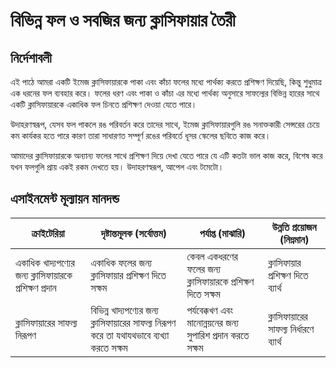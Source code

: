 # বিভিন্ন ফল ও সবজির জন্য ক্লাসিফায়ার তৈরী

## নির্দেশাবলী

এই পাঠে আমরা একটি ইমেজ ক্লাসিফায়ারকে পাকা এবং কাঁচা ফলের মধ্যে পার্থক্য করতে প্রশিক্ষণ দিয়েছি, কিন্তু শুধুমাত্র এক ধরনের ফল ব্যবহার করে। ফলের ধরণ এবং পাকা ও কাঁচা এর মধ্যে পার্থক্য অনুসারে সাফল্যের বিভিন্ন হারের সাথে একটি ক্লাসিফায়ারকে একাধিক ফল চিনতে প্রশিক্ষণ দেওয়া যেতে পারে।

উদাহরণস্বরূপ, যেসব ফল পাকলে রঙ পরিবর্তন করে তাদের সাথে, ইমেজ ক্লাসিফায়ারগুলি রঙ সনাক্তকারী সেন্সরের চেয়ে কম কার্যকর হতে পারে কারণ তারা সাধারণত সম্পূর্ণ রঙের পরিবর্তে ধূসর স্কেলের ছবিতে কাজ করে।

আমাদের ক্লাসিফায়ারকে অন্যান্য ফলের সাথে প্রশিক্ষণ দিয়ে দেখা যেতে পারে যে এটি কতটা ভাল কাজ করে, বিশেষ করে যখন ফলগুলি প্রায় একই রকম দেখতে হয়। উদাহরণস্বরূপ, আপেল এবং টমেটো।

## এসাইনমেন্ট মূল্যায়ন মানদন্ড

| ক্রাইটেরিয়া | দৃষ্টান্তমূলক (সর্বোত্তম) | পর্যাপ্ত (মাঝারি) | উন্নতি প্রয়োজন (নিম্নমান) |
| --------- | ------------------ | -------------- | -------------------- |
|একাধিক খাদ্যপণ্যের জন্য ক্লাসিফায়ারকে প্রশিক্ষণ প্রদান | একাধিক ফলের জন্য ক্লাসিফায়ার প্রশিক্ষণ দিতে সক্ষম | কেবল একধরণের ফলের জন্য ক্লাসিফায়ারকে প্রশিক্ষণ দিতে সক্ষম|  ক্লাসিফায়ার প্রশিক্ষণ দিতে ব্যার্থ |
| ক্লাসিফায়ারের সাফল্য নিরূপণ | বিভিন্ন খাদ্যপণ্যের জন্য ক্লাসিফায়ারের সাফল্য নিরূপণ করে তা যথাযথভাবে ব্যখ্যা করতে সক্ষম | পর্যবেক্কখণ এবং মানোন্নয়নের জন্য সুপারিশ প্রদান করতে সক্ষম | ক্লাসিফায়ারের সাফল্য নির্ধারণে ব্যার্থ |
